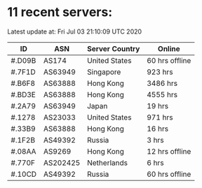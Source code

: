 # 11 recent servers:

Latest update at: Fri Jul 03 21:10:09 UTC 2020

| ID | ASN | Server Country | Online |
| -- | --- | -------------- | ------ |
| #.D09B | AS174 | United States | 60 hrs offline |
| #.7F1D | AS63949 | Singapore | 923 hrs |
| #.B6F8 | AS63888 | Hong Kong | 3486 hrs |
| #.BD3E | AS63888 | Hong Kong | 4555 hrs |
| #.2A79 | AS63949 | Japan | 19 hrs |
| #.1278 | AS23033 | United States | 971 hrs |
| #.33B9 | AS63888 | Hong Kong | 16 hrs |
| #.1F2B | AS49392 | Russia | 3 hrs |
| #.08AA | AS9269 | Hong Kong | 12 hrs offline |
| #.770F | AS202425 | Netherlands | 6 hrs |
| #.10CD | AS49392 | Russia | 60 hrs offline |

